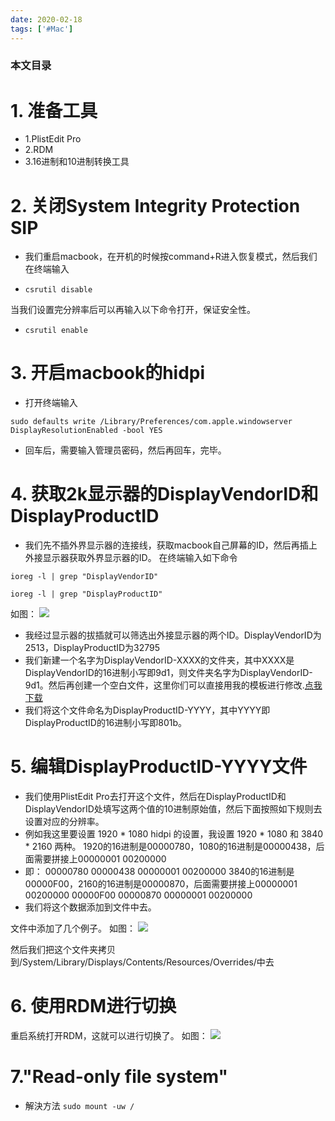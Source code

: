 ```yaml
---
date: 2020-02-18
tags: ['#Mac']
---
```


### 本文目录
<!-- toc -->

# 1. 准备工具
- 1.PlistEdit Pro
- 2.RDM
- 3.16进制和10进制转换工具


# 2. 关闭System Integrity Protection SIP
- 我们重启macbook，在开机的时候按command+R进入恢复模式，然后我们在终端输入

- `csrutil disable`

当我们设置完分辨率后可以再输入以下命令打开，保证安全性。

- `csrutil enable`

# 3. 开启macbook的hidpi
- 打开终端输入

`sudo defaults write /Library/Preferences/com.apple.windowserver DisplayResolutionEnabled -bool YES`
- 回车后，需要输入管理员密码，然后再回车，完毕。

# 4. 获取2k显示器的DisplayVendorID和DisplayProductID
- 我们先不插外界显示器的连接线，获取macbook自己屏幕的ID，然后再插上外接显示器获取外界显示器的ID。
在终端输入如下命令

`ioreg -l | grep "DisplayVendorID"`

`ioreg -l | grep "DisplayProductID"`

如图：
![](http://ww1.sinaimg.cn/large/7c2d7f0egy1ftvh2a3ui9j20yi0ne7a5.jpg)

- 我经过显示器的拔插就可以筛选出外接显示器的两个ID。DisplayVendorID为2513，DisplayProductID为32795
- 我们新建一个名字为DisplayVendorID-XXXX的文件夹，其中XXXX是DisplayVendorID的16进制小写即9d1，则文件夹名字为DisplayVendorID-9d1。然后再创建一个空白文件，这里你们可以直接用我的模板进行修改.[点我下载](https://www.ianisme.com/download/201803/DisplayVendorID-9d1.zip)
- 我们将这个文件命名为DisplayProductID-YYYY，其中YYYY即DisplayProductID的16进制小写即801b。

# 5. 编辑DisplayProductID-YYYY文件
- 我们使用PlistEdit Pro去打开这个文件，然后在DisplayProductID和DisplayVendorID处填写这两个值的10进制原始值，然后下面按照如下规则去设置对应的分辨率。
- 例如我这里要设置 1920 * 1080 hidpi 的设置，我设置 1920 * 1080 和 3840 * 2160 两种。
1920的16进制是00000780，1080的16进制是00000438，后面需要拼接上00000001 00200000
- 即：
00000780 00000438 00000001 00200000
3840的16进制是00000F00，2160的16进制是00000870，后面需要拼接上00000001 00200000
00000F00 00000870 00000001 00200000
- 我们将这个数据添加到文件中去。

文件中添加了几个例子。
如图：
![](http://ww1.sinaimg.cn/large/7c2d7f0egy1ftvh44en6oj211k0za17j.jpg)

然后我们把这个文件夹拷贝到/System/Library/Displays/Contents/Resources/Overrides/中去

# 6. 使用RDM进行切换
重启系统打开RDM，这就可以进行切换了。
如图：
![](http://ww1.sinaimg.cn/large/7c2d7f0egy1ftvh4xp761j20d409wad7.jpg)

# 7."Read-only file system"
- 解決方法
`sudo mount -uw /`